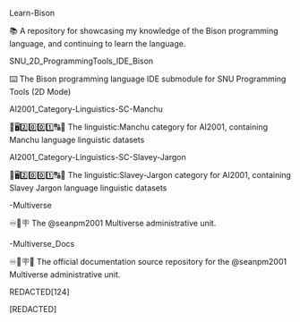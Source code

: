 
Learn-Bison

📚️ A repository for showcasing my knowledge of the Bison programming language, and continuing to learn the language. 

SNU_2D_ProgrammingTools_IDE_Bison

⌨️ The Bison programming language IDE submodule for SNU Programming Tools (2D Mode)

AI2001_Category-Linguistics-SC-Manchu

🧠️🖥️2️⃣️0️⃣️0️⃣️1️⃣️🔠️🔢️ The linguistic:Manchu category for AI2001, containing Manchu language linguistic datasets

AI2001_Category-Linguistics-SC-Slavey-Jargon

🧠️🖥️2️⃣️0️⃣️0️⃣️1️⃣️🔠️🔢️ The linguistic:Slavey-Jargon category for AI2001, containing Slavey Jargon language linguistic datasets

-Multiverse

♾️🌌️🪧️ The @seanpm2001 Multiverse administrative unit.

-Multiverse_Docs

♾️🌌️🪧️📖️ The official documentation source repository for the @seanpm2001 Multiverse administrative unit.

REDACTED[124]

[REDACTED]


